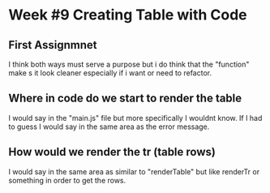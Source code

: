 # Week #9 Creating Table with Code

## First Assignmnet

I think both ways must serve a purpose but i do think that the "function" make s it look cleaner especially if i want or need to refactor.

## Where in code do we start to render the table

I would say in the "main.js" file but more specifically I wouldnt know. If I had to guess I would say in the same area as the error message.

## How would we render the tr (table rows)

I would say in the same area as similar to "renderTable" but like renderTr or something in order to get the rows.
